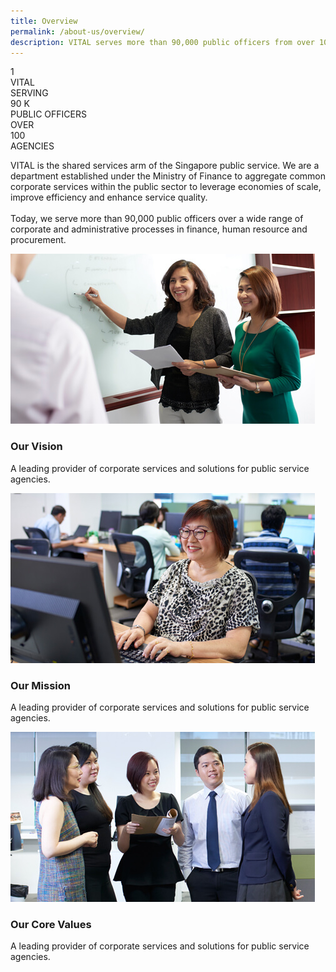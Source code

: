 ```yaml
---
title: Overview
permalink: /about-us/overview/
description: VITAL serves more than 90,000 public officers from over 100 agencies.
---
```


<div id="overview-counter" >
    <div id="vital">
        <div class="label-top"></div>
        <div class="counter">1</div>
        <div class="label-bottom" >VITAL</div>
    </div>
    <div id="serving">
        <div class="label-top">SERVING</div>
        <div class="counter">90&nbsp;K</div>
        <div class="label-bottom" >PUBLIC OFFICERS</div>
    </div>
    <div id="agencies">
        <div class="label-top">OVER</div>
        <div class="counter">100</div>
        <div class="label-bottom" >AGENCIES</div>
    </div>
</div>

<p>VITAL is the shared services arm of the Singapore public service. We are a department established under the Ministry of Finance to aggregate common corporate services within the public sector to leverage economies of scale, improve efficiency and enhance service quality.<br><br>Today, we serve more than 90,000 public officers over a wide range of corporate and administrative processes in finance, human resource and procurement.</p>

<div class="vision-mission-values">
    <div class="block">
        <img src="/images/overview/our-vision.jpg" alt="Our Vision" />
        <h3>Our Vision</h3>
        <p>A leading provider of corporate services and solutions for public service agencies.</p>
    </div>
    <div class="block">
        <img src="/images/overview/our-mission.jpg" alt="Our Mission" />
        <h3>Our Mission</h3>
        <p>A leading provider of corporate services and solutions for public service agencies.</p>
    </div>
    <div class="block">
        <img src="/images/overview/core-values.jpg" alt="Our Core Values" />
        <h3>Our Core Values</h3>
        <p>A leading provider of corporate services and solutions for public service agencies.</p>
    </div>
</div>